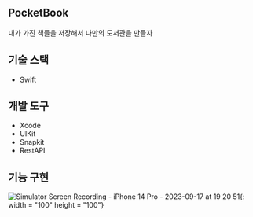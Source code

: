 ## PocketBook
내가 가진 책들을 저장해서 나만의 도서관을 만들자

## 기술 스택
* Swift

## 개발 도구
* Xcode
* UIKit
* Snapkit
* RestAPI

## 기능 구현

![Simulator Screen Recording - iPhone 14 Pro - 2023-09-17 at 19 20 51](https://github.com/Seokwon5/PocketBook/assets/77192860/51cb3a59-ae2e-461a-aecd-c8b9e1b93504){: width = "100" height = "100"}



